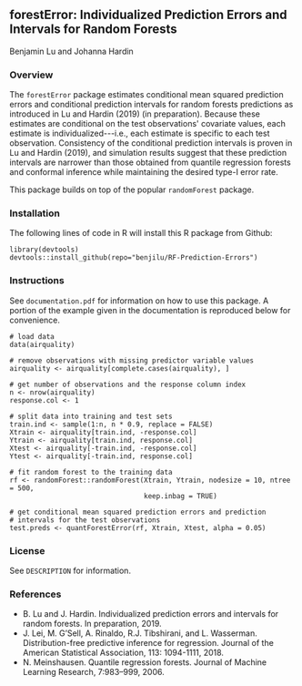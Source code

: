 ## forestError: Individualized Prediction Errors and Intervals for Random Forests
Benjamin Lu and Johanna Hardin

### Overview
The `forestError` package estimates conditional mean squared prediction errors and conditional prediction intervals for random forests predictions as introduced in Lu and Hardin (2019) (in preparation). Because these estimates are conditional on the test observations' covariate values, each estimate is individualized---i.e., each estimate is specific to each test observation. Consistency of the conditional prediction intervals is proven in Lu and Hardin (2019), and simulation results suggest that these prediction intervals are narrower than those obtained from quantile regression forests and conformal inference while maintaining the desired type-I error rate.

This package builds on top of the popular `randomForest` package.

### Installation

The following lines of code in R will install this R package from Github:

```{r}
library(devtools)
devtools::install_github(repo="benjilu/RF-Prediction-Errors")
```  

### Instructions
See `documentation.pdf` for information on how to use this package. A portion of the example given in the documentation is reproduced below for convenience.

```{r}
# load data
data(airquality)

# remove observations with missing predictor variable values
airquality <- airquality[complete.cases(airquality), ]

# get number of observations and the response column index
n <- nrow(airquality)
response.col <- 1

# split data into training and test sets
train.ind <- sample(1:n, n * 0.9, replace = FALSE)
Xtrain <- airquality[train.ind, -response.col]
Ytrain <- airquality[train.ind, response.col]
Xtest <- airquality[-train.ind, -response.col]
Ytest <- airquality[-train.ind, response.col]

# fit random forest to the training data
rf <- randomForest::randomForest(Xtrain, Ytrain, nodesize = 10, ntree = 500,
                                 keep.inbag = TRUE)

# get conditional mean squared prediction errors and prediction
# intervals for the test observations
test.preds <- quantForestError(rf, Xtrain, Xtest, alpha = 0.05)
```

### License
See `DESCRIPTION` for information.

### References
* B. Lu and J. Hardin. Individualized prediction errors and intervals for random forests. In preparation, 2019.
* J. Lei, M. G’Sell, A. Rinaldo, R.J. Tibshirani, and L. Wasserman. Distribution-free predictive inference for regression. Journal of the American Statistical Association, 113: 1094-1111, 2018.
* N. Meinshausen. Quantile regression forests. Journal of Machine Learning Research, 7:983–999, 2006.